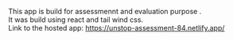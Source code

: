 This app is build for assessmennt and evaluation purpose .<br />
It was build using react and tail wind css.<br />
Link to the hosted app: https://unstop-assessment-84.netlify.app/<br />
